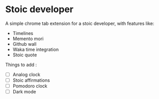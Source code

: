 # Stoic developer

A simple chrome tab extension for a stoic developer, with features like:

- Timelines
- Memento mori
- Github wall
- Waka time integration
- Stoic quote

Things to add :

- [ ] Analog clock
- [ ] Stoic affirmations
- [ ] Pomodoro clock
- [ ] Dark mode
